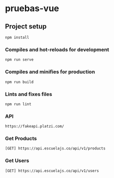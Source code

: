 # pruebas-vue

## Project setup
```
npm install
```

### Compiles and hot-reloads for development
```
npm run serve
```

### Compiles and minifies for production
```
npm run build
```

### Lints and fixes files
```
npm run lint
```

### API
```
https://fakeapi.platzi.com/
```

### Get Products
```
[GET] https://api.escuelajs.co/api/v1/products
```

### Get Users
```
[GET] https://api.escuelajs.co/api/v1/users
```



